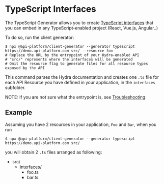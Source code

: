 # TypeScript Interfaces

The TypeScript Generator allows you to create [TypeScript interfaces](https://www.typescriptlang.org/docs/handbook/interfaces.html) that you can embed in any TypeScript-enabled project (React, Vue.js, Angular..)

To do so, run the client generator:

    $ npx @api-platform/client-generator --generator typescript https://demo.api-platform.com src/ --resource foo
    # Replace the URL by the entrypoint of your Hydra-enabled API
    # "src/" represents where the interfaces will be generated
    # Omit the resource flag to generate files for all resource types exposed by the API

This command parses the Hydra documentation and creates one `.ts` file for each API Resource you have defined in your application, in the `interfaces` subfolder.

NOTE: If you are not sure what the entrypoint is, see [Troubleshooting](troubleshooting.md)

## Example

Assuming you have 2 resources in your application, `Foo` and `Bar`, when you run

    $ npx @api-platform/client-generator --generator typescript https://demo.api-platform.com src/

you will obtain 2 `.ts` files arranged as following:

* src/
  * interfaces/
    * foo.ts
    * bar.ts
